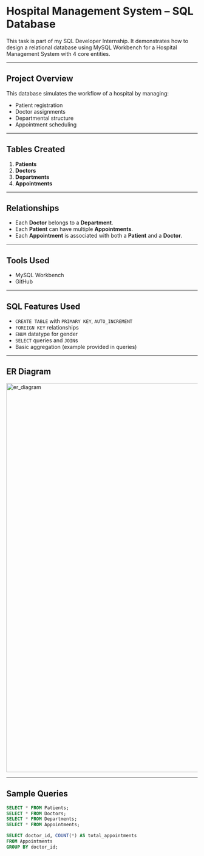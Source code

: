 #  Hospital Management System – SQL Database 

This task is part of my SQL Developer Internship. It demonstrates how to design a relational database using MySQL Workbench for a Hospital Management System with 4 core entities.

---

##  Project Overview

This database simulates the workflow of a hospital by managing:

- Patient registration
- Doctor assignments
- Departmental structure
- Appointment scheduling

---

##  Tables Created

1. **Patients**
2. **Doctors**
3. **Departments**
4. **Appointments**

---

##  Relationships

- Each **Doctor** belongs to a **Department**.
- Each **Patient** can have multiple **Appointments**.
- Each **Appointment** is associated with both a **Patient** and a **Doctor**.

---

##  Tools Used

- MySQL Workbench
- GitHub

---

##  SQL Features Used

- `CREATE TABLE` with `PRIMARY KEY`, `AUTO_INCREMENT`
- `FOREIGN KEY` relationships
- `ENUM` datatype for gender
- `SELECT` queries and `JOIN`s
- Basic aggregation (example provided in queries)

---

##  ER Diagram
<img width="1536" height="1024" alt="er_diagram" src="https://github.com/user-attachments/assets/884791e9-20a7-4c53-9fdb-7d4cf403c9b3" />

---

##  Sample Queries

```sql
SELECT * FROM Patients;
SELECT * FROM Doctors;
SELECT * FROM Departments;
SELECT * FROM Appointments;

SELECT doctor_id, COUNT(*) AS total_appointments
FROM Appointments
GROUP BY doctor_id;

